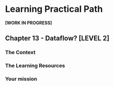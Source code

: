 # Learning Practical Path 


**[WORK IN PROGRESS]**


## Chapter 13 - Dataflow? [LEVEL 2]
### The Context
### The Learning Resources
### Your mission

